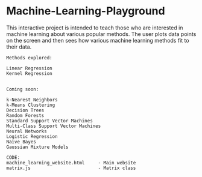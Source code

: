 # Machine-Learning-Playground
This interactive project is intended to teach those who are interested in machine learning about various popular methods.
The user plots data points on the screen and then sees how various machine learning methods fit to their data.

	Methods explored:

	Linear Regression
	Kernel Regression


	Coming soon:

	k-Nearest Neighbors
	k-Means Clustering
	Decision Trees
	Random Forests
	Standard Support Vector Machines
	Multi-Class Support Vector Machines
	Neural Networks
	Logistic Regression
	Naive Bayes
	Gaussian Mixture Models

	CODE:
	machine_learning_website.html     - Main website
	matrix.js                         - Matrix class
